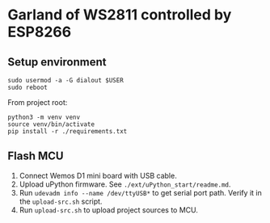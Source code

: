 # Garland of WS2811 controlled by ESP8266

## Setup environment
```
sudo usermod -a -G dialout $USER
sudo reboot
```
From project root:
```
python3 -m venv venv
source venv/bin/activate
pip install -r ./requirements.txt
```

## Flash MCU
1. Connect Wemos D1 mini board with USB cable.
2. Upload uPython firmware. See `./ext/uPython_start/readme.md`.
3. Run `udevadm info --name /dev/ttyUSB*` to get serial port path. Verify it in the `upload-src.sh` script.
4. Run `upload-src.sh` to upload project sources to MCU.

